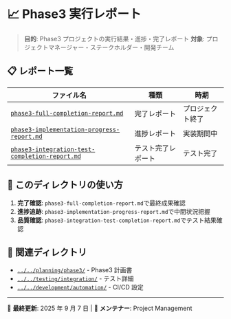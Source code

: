 # 📈 Phase3 実行レポート

> **目的**: Phase3 プロジェクトの実行結果・進捗・完了レポート
> **対象**: プロジェクトマネージャー・ステークホルダー・開発チーム

## 📋 レポート一覧

| ファイル名                                                                                       | 種類               | 時期             |
| ------------------------------------------------------------------------------------------------ | ------------------ | ---------------- |
| [`phase3-full-completion-report.md`](./phase3-full-completion-report.md)                         | 完了レポート       | プロジェクト終了 |
| [`phase3-implementation-progress-report.md`](./phase3-implementation-progress-report.md)         | 進捗レポート       | 実装期間中       |
| [`phase3-integration-test-completion-report.md`](./phase3-integration-test-completion-report.md) | テスト完了レポート | テスト完了       |

## 🎯 このディレクトリの使い方

1. **完了確認**: `phase3-full-completion-report.md`で最終成果確認
2. **進捗追跡**: `phase3-implementation-progress-report.md`で中間状況把握
3. **品質確認**: `phase3-integration-test-completion-report.md`でテスト結果確認

## 🔗 関連ディレクトリ

- [`../../planning/phase3/`](../../planning/phase3/) - Phase3 計画書
- [`../../testing/integration/`](../../testing/integration/) - テスト詳細
- [`../../development/automation/`](../../development/automation/) - CI/CD 設定

---

📅 **最終更新**: 2025 年 9 月 7 日 | 🔧 **メンテナー**: Project Management
